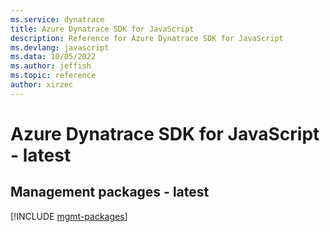 ```yaml
---
ms.service: dynatrace
title: Azure Dynatrace SDK for JavaScript
description: Reference for Azure Dynatrace SDK for JavaScript
ms.devlang: javascript
ms.data: 10/05/2022
ms.author: jeffish
ms.topic: reference
author: xirzec
---
```

# Azure Dynatrace SDK for JavaScript - latest

## Management packages - latest
[!INCLUDE [mgmt-packages](dynatrace-mgmt-index.md)]